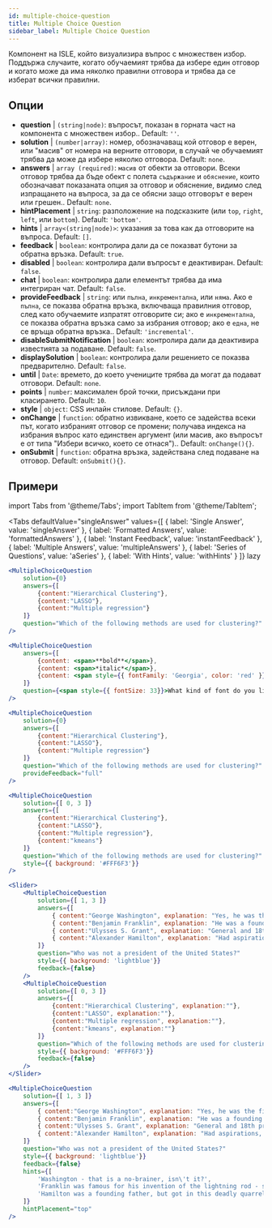 ```yaml
---
id: multiple-choice-question 
title: Multiple Choice Question
sidebar_label: Multiple Choice Question
---
```


Компонент на ISLE, който визуализира въпрос с множествен избор. Поддържа случаите, когато обучаемият трябва да избере един отговор и когато може да има няколко правилни отговора и трябва да се изберат всички правилни.

## Опции

* __question__ | `(string|node)`: въпросът, показан в горната част на компонента с множествен избор.. Default: `''`.
* __solution__ | `(number|array)`: номер, обозначаващ кой отговор е верен, или "масив" от номера на верните отговори, в случай че обучаемият трябва да може да избере няколко отговора. Default: `none`.
* __answers__ | `array (required)`: `масив` от обекти за отговори. Всеки отговор трябва да бъде обект с полета `съдържание` и `обяснение`, които обозначават показаната опция за отговор и обяснение, видимо след изпращането на въпроса, за да се обясни защо отговорът е верен или грешен.. Default: `none`.
* __hintPlacement__ | `string`: разположение на подсказките (или `top`, `right`, `left`, или `bottom`). Default: `'bottom'`.
* __hints__ | `array<(string|node)>`: указания за това как да отговорите на въпроса. Default: `[]`.
* __feedback__ | `boolean`: контролира дали да се показват бутони за обратна връзка. Default: `true`.
* __disabled__ | `boolean`: контролира дали въпросът е деактивиран. Default: `false`.
* __chat__ | `boolean`: контролира дали елементът трябва да има интегриран чат. Default: `false`.
* __provideFeedback__ | `string`: или `пълна`, `инкрементална`, или `няма`. Ако е `пълна`, се показва обратна връзка, включваща правилния отговор, след като обучаемите изпратят отговорите си; ако е `инкрементална`, се показва обратна връзка само за избрания отговор; ако е `една`, не се връща обратна връзка.. Default: `'incremental'`.
* __disableSubmitNotification__ | `boolean`: контролира дали да деактивира известията за подаване. Default: `false`.
* __displaySolution__ | `boolean`: контролира дали решението се показва предварително. Default: `false`.
* __until__ | `Date`: времето, до което учениците трябва да могат да подават отговори. Default: `none`.
* __points__ | `number`: максимален брой точки, присъждани при класирането. Default: `10`.
* __style__ | `object`: CSS инлайн стилове. Default: `{}`.
* __onChange__ | `function`: обратно извикване, което се задейства всеки път, когато избраният отговор се промени; получава индекса на избрания въпрос като единствен аргумент (или масив, ако въпросът е от типа "Избери всичко, което се отнася").. Default: `onChange(){}`.
* __onSubmit__ | `function`: обратна връзка, задействана след подаване на отговор. Default: `onSubmit(){}`.


## Примери

import Tabs from '@theme/Tabs';
import TabItem from '@theme/TabItem';

<Tabs
    defaultValue="singleAnswer"
    values={[
        { label: 'Single Answer', value: 'singleAnswer' },
        { label: 'Formatted Answers', value: 'formattedAnswers' },
        { label: 'Instant Feedback', value: 'instantFeedback' },
        { label: 'Multiple Answers', value: 'multipleAnswers' },
        { label: 'Series of Questions', value: 'aSeries' },
        { label: 'With Hints', value: 'withHints' }
    ]}
    lazy
>

<TabItem value="singleAnswer">

```jsx live
<MultipleChoiceQuestion
    solution={0}
    answers={[
        {content:"Hierarchical Clustering"},
        {content:"LASSO"},
        {content:"Multiple regression"}
    ]}
    question="Which of the following methods are used for clustering?"
/>
```

</TabItem>

<TabItem value="formattedAnswers" >

```jsx live
<MultipleChoiceQuestion
    answers={[
        {content: <span>**bold**</span>},
        {content: <span>*italic*</span>},
        {content: <span style={{ fontFamily: 'Georgia', color: 'red' }}>styled</span>}
    ]}
    question={<span style={{ fontSize: 33}}>What kind of font do you like the most?</span>}
/>
```

</TabItem>

<TabItem value="instantFeedback">

```jsx live
<MultipleChoiceQuestion
    solution={0}
    answers={[
        {content:"Hierarchical Clustering"},
        {content:"LASSO"},
        {content:"Multiple regression"}
    ]}
    question="Which of the following methods are used for clustering?"
    provideFeedback="full"
/>
```

</TabItem>

<TabItem value="multipleAnswers">

```jsx live
<MultipleChoiceQuestion
    solution={[ 0, 3 ]}
    answers={[
        {content:"Hierarchical Clustering"},
        {content:"LASSO"},
        {content:"Multiple regression"},
        {content:"kmeans"}
    ]}
    question="Which of the following methods are used for clustering?"
    style={{ background: '#FFF6F3'}}
/>
```

</TabItem>

<TabItem value="aSeries">

```jsx live
<Slider>
    <MultipleChoiceQuestion
        solution={[ 1, 3 ]}
        answers={[
            { content:"George Washington", explanation: "Yes, he was the first president." },
            { content:"Benjamin Franklin", explanation: "He was a founding father."},
            { content:"Ulysses S. Grant", explanation: "General and 18th president." },
            { content:"Alexander Hamilton", explanation: "Had aspirations, but died in a duel." }
        ]}
        question="Who was not a president of the United States?"
        style={{ background: 'lightblue'}}
        feedback={false}
    />
    <MultipleChoiceQuestion
        solution={[ 0, 3 ]}
        answers={[
            {content:"Hierarchical Clustering", explanation:""},
            {content:"LASSO", explanation:""},
            {content:"Multiple regression", explanation:""},
            {content:"kmeans", explanation:""}
        ]}
        question="Which of the following methods are used for clustering?"
        style={{ background: '#FFF6F3'}}
        feedback={false}
    />
</Slider>
```

</TabItem>

<TabItem value="withHints">

```jsx live
<MultipleChoiceQuestion
    solution={[ 1, 3 ]}
    answers={[
        { content:"George Washington", explanation: "Yes, he was the first president." },
        { content:"Benjamin Franklin", explanation: "He was a founding father."},
        { content:"Ulysses S. Grant", explanation: "General and 18th president." },
        { content:"Alexander Hamilton", explanation: "Had aspirations, but died in a duel." }
    ]}
    question="Who was not a president of the United States?"
    style={{ background: 'lightblue'}}
    feedback={false}
    hints={[
        'Washington - that is a no-brainer, isn\'t it?',
        'Franklin was famous for his invention of the lightning rod - so why become more?',
        'Hamilton was a founding father, but got in this deadly quarrel with Aaron Burr.',
    ]}
    hintPlacement="top"
/>
```

</TabItem>

</Tabs>

